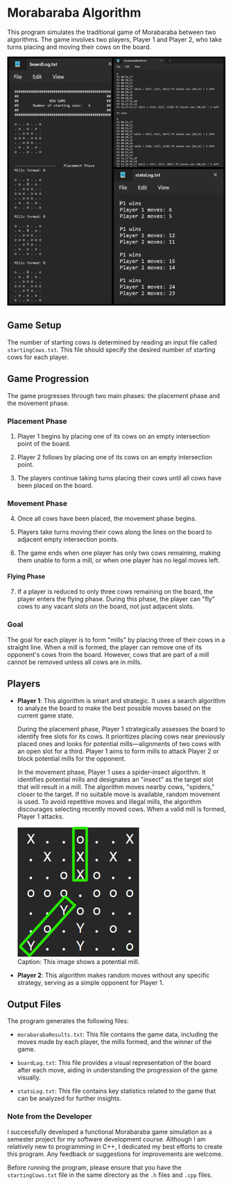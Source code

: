 # Morabaraba Algorithm

This program simulates the traditional game of Morabaraba between two algorithms. The game involves two players, Player 1 and Player 2, who take turns placing and moving their cows on the board.

![Project Images](images/project.svg)

## Game Setup

The number of starting cows is determined by reading an input file called `startingCows.txt`. This file should specify the desired number of starting cows for each player.

## Game Progression

The game progresses through two main phases: the placement phase and the movement phase.

### Placement Phase

1. Player 1 begins by placing one of its cows on an empty intersection point of the board.

2. Player 2 follows by placing one of its cows on an empty intersection point.

3. The players continue taking turns placing their cows until all cows have been placed on the board.

### Movement Phase

4. Once all cows have been placed, the movement phase begins.

5. Players take turns moving their cows along the lines on the board to adjacent empty intersection points.

6. The game ends when one player has only two cows remaining, making them unable to form a mill, or when one player has no legal moves left.

#### Flying Phase

7. If a player is reduced to only three cows remaining on the board, the player enters the flying phase. During this phase, the player can "fly" cows to any vacant slots on the board, not just adjacent slots.

### Goal

The goal for each player is to form "mills" by placing three of their cows in a straight line. When a mill is formed, the player can remove one of its opponent's cows from the board. However, cows that are part of a mill cannot be removed unless all cows are in mills.

## Players

- **Player 1**: This algorithm is smart and strategic. It uses a search algorithm to analyze the board to make the best possible moves based on the current game state.

  During the placement phase, Player 1 strategically assesses the board to identify free slots for its cows. It prioritizes placing cows near previously placed ones and looks for potential mills—alignments of two cows with an open slot for a third. Player 1 aims to form mills to attack Player 2 or block potential mills for the opponent.

  In the movement phase, Player 1 uses a spider-insect algorithm. It identifies potential mills and designates an "insect" as the target slot that will result in a mill. The algorithm moves nearby cows, "spiders," closer to the target. If no suitable move is available, random movement is used. To avoid repetitive moves and illegal mills, the algorithm discourages selecting recently moved cows. When a valid mill is formed, Player 1 attacks.

  ![Potential Mill](images/potentialMill.png)
  <br>
  Caption: This image shows a potential mill.

- **Player 2**: This algorithm makes random moves without any specific strategy, serving as a simple opponent for Player 1.

## Output Files

The program generates the following files:

- `morabarabaResults.txt`: This file contains the game data, including the moves made by each player, the mills formed, and the winner of the game.

- `boardLog.txt`: This file provides a visual representation of the board after each move, aiding in understanding the progression of the game visually.

- `statsLog.txt`: This file contains key statistics related to the game that can be analyzed for further insights.

### Note from the Developer

I successfully developed a functional Morabaraba game simulation as a semester project for my software development course. Although I am relatively new to programming in C++, I dedicated my best efforts to create this program. Any feedback or suggestions for improvements are welcome.

Before running the program, please ensure that you have the `startingCows.txt` file in the same directory as the `.h` files and `.cpp` files.

